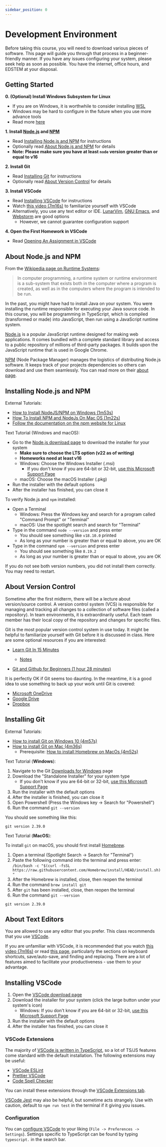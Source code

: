 ```yaml
---
sidebar_position: 0
---
```


# Development Environment

Before taking this course, you will need to download various pieces of software. This page will guide you through that process in a beginner-friendly manner. If you have any issues configuring your system, please seek help as soon as possible. You have the internet, office hours, and EDSTEM at your disposal.

## Getting Started

**0. (Optional) Install Windows Subsystem for Linux**

- If you are on Windows, it is worthwhile to consider installing [WSL](https://learn.microsoft.com/en-us/windows/wsl/about)
- Windows may be hard to configure in the future when you use more advance tools
- Read more [here](https://learn.microsoft.com/en-us/windows/wsl/install)

**1. Install [Node.js](https://nodejs.org/en/about/) and [NPM](https://docs.npmjs.com/about-npm)**

- Read [Installing Node.js and NPM](#installing-nodejs-and-npm) for instructions
- Optionally read [About Node.js and NPM](#about-nodejs-and-npm) for details
- **Note: Please make sure you have at least `node` version greater than or equal to v16**

**2. Install Git**

- Read [Installing Git](#installing-git) for instructions
- Optionally read [About Version Control](#about-version-control) for details

**3. Install VSCode**

- Read [Installing VSCode](#installing-vscode) for instructions
- Watch [this video (7m16s)](https://www.youtube.com/watch?v=B-s71n0dHUk) to familiarize yourself with VSCode
- Alternatively, you use any text editor or IDE. [LunarVim](https://www.lunarvim.org/), [GNU Emacs](https://www.gnu.org/software/emacs/), and [Webstorm](https://www.jetbrains.com/webstorm/) are good options
  - However, we cannot guarantee configuration support

**4. Open the First Homework in VSCode**

- Read [Opening An Assignment in VSCode](/materials/tutorials/assignments/opening-an-assignment)

## About Node.js and NPM

From the [Wikipedia page on Runtime Systems](https://en.wikipedia.org/wiki/Runtime_system):

> In computer programming, a runtime system or runtime environment is a sub-system that exists both in the computer where a program is created, as well as in the computers where the program is intended to be run.

In the past, you might have had to install Java on your system. You were installing the runtime responsible for executing your Java source code. In this course, you will be programming in TypeScript, which is compiled (transformed or made) into JavaScript, then run using a JavaScript runtime system.

[Node.js](https://nodejs.org/en/about/) is a popular JavaScript runtime designed for making web applications. It comes bundled with a complete standard library and access to a public repository of millions of third-party packages. It builds upon the JavaScript runtime that is used in Google Chrome.

[NPM](https://docs.npmjs.com/about-npm) (Node Package Manager) manages the logistics of distributing Node.js software. It keeps track of your projects dependencies so others can download and use them seamlessly. You can read more on their [about page](https://docs.npmjs.com/about-npm).

## Installing Node.js and NPM

External Tutorials:

- [How to Install NodeJS/NPM on Windows (1m53s)](https://www.youtube.com/watch?v=6EwGA0StTeM)
- [How To Install NPM and NodeJs On Mac OS (1m22s)](https://www.youtube.com/watch?v=Ue6g4udgbdI)
- [Follow the documentation on the npm website for Linux](https://docs.npmjs.com/downloading-and-installing-node-js-and-npm)

Text Tutorial (Windows and macOS):

- Go to the [Node.js download page](https://nodejs.org/en/download/) to download the installer for your system
  - **Make sure to choose the LTS option (v22 as of writing)**
  - **Homeworks need at least v16**
  - Windows: Choose the Windows Installer (.msi)
    - If you don't know if you are 64-bit or 32-bit, [use this Microsoft Support Page](https://support.microsoft.com/en-us/topic/determine-whether-your-computer-is-running-a-32-bit-version-or-64-bit-version-of-the-windows-operating-system-1b03ca69-ac5e-4b04-827b-c0c47145944b)
  - macOS: Choose the macOS Installer (.pkg)
- Run the installer with the default options
- After the installer has finished, you can close it

To verify Node.js and `npm` installed:

- Open a Terminal
  - Windows: Press the Windows key and search for a program called "Command Prompt" or "Terminal"
  - macOS: Use the spotlight search and search for "Terminal"
- Type in the command `node --version` and press enter
  - You should see something like `v18.10.0` printed
  - As long as your number is greater than or equal to above, you are OK
- Type in the command `npm --version` and press enter
  - You should see something like `8.19.2`
  - As long as your number is greater than or equal to above, you are OK

If you do not see both version numbers, you did not install them correctly. You may need to restart.

## About Version Control

Sometime after the first midterm, there will be a lecture about version/source control. A version control system (VCS) is responsible for managing and tracking all changes to a collection of software files (called a repository). In team environments, it is extraordinarily useful. Each team member has their local copy of the repository and changes for specific files.

Git is the most popular version control system in use today. It might be helpful to familiarize yourself with Git before it is discussed in class. Here are some optional resources if you are interested:

- [Learn Git In 15 Minutes](https://www.youtube.com/watch?v=USjZcfj8yxE)

  - [Notes](https://www.notion.so/zarkom/Introduction-to-Git-ac396a0697704709a12b6a0e545db049)

- [Git and Github for Beginners (1 hour 28 minutes)](https://www.youtube.com/watch?v=RGOj5yH7evk)

It is perfectly OK if Git seems too daunting. In the meantime, it is a good idea to use something to back up your work until Git is covered:

- [Microsoft OneDrive](https://onedrive.live.com/)
- [Google Drive](https://www.google.com/drive/download/)
- [Dropbox](https://www.dropbox.com/desktop)

## Installing Git

External Tutorials:

- [How to install Git on Windows 10 (4m57s)](https://www.youtube.com/watch?v=6EwGA0StTeM)
- [How to install Git on Mac (4m36s)](https://www.youtube.com/watch?v=26hzQ6KWhDM)
  - Prerequisite: [How to install Homebrew on MacOs (4m52s)](https://www.youtube.com/watch?v=UBdiA0SJqLE)

Text Tutorial (**Windows**):

1. Navigate to the Git [Downloads for Windows](https://git-scm.com/download/win) page
2. Download the "Standalone Installer" for your system type
   - If you don't know if you are 64-bit or 32-bit, [use this Microsoft Support Page](https://support.microsoft.com/en-us/topic/determine-whether-your-computer-is-running-a-32-bit-version-or-64-bit-version-of-the-windows-operating-system-1b03ca69-ac5e-4b04-827b-c0c47145944b)
3. Run the installer with the default options
4. After the installer is finished, you can close it
5. Open Powershell (Press the Windows key -> Search for "Powershell")
6. Run the command `git --version`

You should see something like this:

```text
git version 2.39.0
```

Text Tutorial (**MacOS**):

To install `git` on macOS, you should first install [Homebrew](https://brew.sh/).

1. Open a terminal (Spotlight Search -> Search for "Terminal")
2. Paste the following command into the terminal and press enter: `/bin/bash -c "$(curl -fsSL https://raw.githubusercontent.com/Homebrew/install/HEAD/install.sh)"`
3. After the Homebrew is installed, close, then reopen the terminal
4. Run the command `brew install git`
5. After `git` has been installed, close, then reopen the terminal
6. Run the command `git --version`

```text
git version 2.39.0
```

## About Text Editors

You are allowed to use any editor that you prefer. This class recommends that you use [VSCode](https://code.visualstudio.com/).

If you are unfamiliar with VSCode, it is recommended that you watch [this video (7m16s)](https://www.youtube.com/watch?v=B-s71n0dHUk) or read [this page](https://code.visualstudio.com/docs/editor/codebasics), particularly the sections on keyboard shortcuts, save/auto-save, and finding and replacing. There are a lot of features aimed to facilitate your productiveness - use them to your advantage.

## Installing VSCode

1. Open the [VSCode download page](https://code.visualstudio.com/Download)
2. Download the installer for your system (click the large button under your system's icon)
   - Windows: If you don't know if you are 64-bit or 32-bit, [use this Microsoft Support Page](https://support.microsoft.com/en-us/topic/determine-whether-your-computer-is-running-a-32-bit-version-or-64-bit-version-of-the-windows-operating-system-1b03ca69-ac5e-4b04-827b-c0c47145944b)
3. Run the installer with the default options
4. After the installer has finished, you can close it

### VSCode Extensions

The majority of [VSCode is written in TypeScript](https://github.com/Microsoft/vscode), so a lot of TS/JS features come standard with the default installation. The following extensions may be useful:

- [VSCode ESLint](https://marketplace.visualstudio.com/items?itemName=dbaeumer.vscode-eslint)
- [Prettier VSCode](https://marketplace.visualstudio.com/items?itemName=esbenp.prettier-vscode)
- [Code Spell Checker](https://marketplace.visualstudio.com/items?itemName=streetsidesoftware.code-spell-checker)

You can install these extensions through the [VSCode Extensions tab](https://code.visualstudio.com/docs/editor/extension-marketplace).

[VSCode Jest](https://marketplace.visualstudio.com/items?itemName=firsttris.vscode-jest-runner) may also be helpful, but sometime acts strangely. Use with caution, default to `npm run test` in the terminal if it giving you issues.

### Configuration

You can [configure VSCode](https://code.visualstudio.com/docs/getstarted/settings) to your liking (`File -> Preferences -> Settings`). Settings specific to TypeScript can be found by typing `typescript.` in the search bar.
